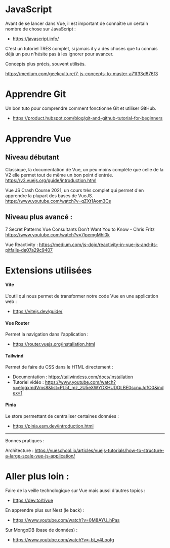 # JavaScript

Avant de se lancer dans Vue, il est important de connaître un certain nombre de chose sur JavaScript : 
- https://javascript.info/

C'est un tutoriel TRÈS complet, si jamais il y a des choses que tu connais déjà un peu n'hésite pas à les ignorer pour avancer.

Concepts plus précis, souvent utilisés.

https://medium.com/geekculture/7-js-concepts-to-master-a71f33d676f3

# Apprendre Git 

Un bon tuto pour comprendre comment fonctionne Git et utiliser GitHub. 
- https://product.hubspot.com/blog/git-and-github-tutorial-for-beginners

# Apprendre Vue 

## Niveau débutant

Classique, la documentation de Vue, un peu moins complète que celle de la V2 elle permet tout de même un bon point d'entrée.
https://v3.vuejs.org/guide/introduction.html

Vue JS Crash Course 2021, un cours très complet qui permet d'en apprendre la plupart des bases de VueJS.
https://www.youtube.com/watch?v=qZXt1Aom3Cs

## Niveau plus avancé : 

7 Secret Patterns Vue Consultants Don’t Want You to Know - Chris Fritz
https://www.youtube.com/watch?v=7lpemgMhi0k

Vue Reactivity :
https://medium.com/js-dojo/reactivity-in-vue-js-and-its-pitfalls-de07a29c9407

# Extensions utilisées

####  Vite
L'outil qui nous permet de transformer notre code Vue en une application web : 
- https://vitejs.dev/guide/

#### Vue Router
Permet la navigation dans l'application : 
- https://router.vuejs.org/installation.html

#### Tailwind
Permet de faire du CSS dans le HTML directement : 
- Documentation : https://tailwindcss.com/docs/installation
- Tutoriel vidéo : https://www.youtube.com/watch?v=elgqxmdVms8&list=PL5f_mz_zU5eXWYDXHUDOLBE0scnuJofO0&index=1

#### Pinia 
Le store permettant de centraliser certaines données : 
- https://pinia.esm.dev/introduction.html

----------------------------------------------------------------------------------

Bonnes pratiques : 

Architecture : 
https://vueschool.io/articles/vuejs-tutorials/how-to-structure-a-large-scale-vue-js-application/

# Aller plus loin : 

Faire de la veille technologique sur Vue mais aussi d'autres topics : 
- https://dev.to/t/vue

En apprendre plus sur Nest (le back) :
- https://www.youtube.com/watch?v=0M8AYU_hPas

Sur MongoDB (base de données) :
- https://www.youtube.com/watch?v=-bt_y4Loofg
